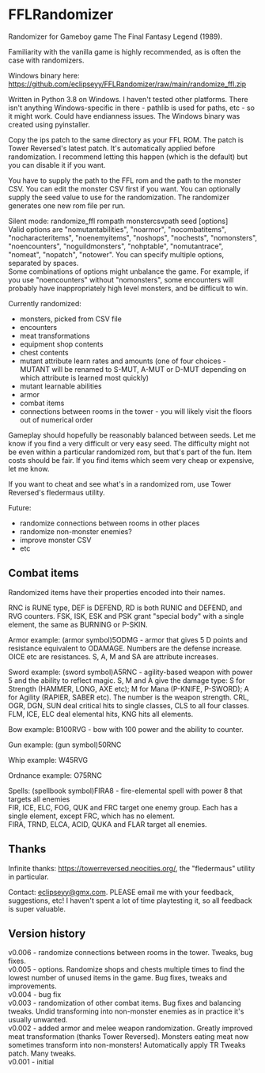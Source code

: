 # FFLRandomizer
Randomizer for Gameboy game The Final Fantasy Legend (1989).

Familiarity with the vanilla game is highly recommended, as is often the case with randomizers.

Windows binary here: https://github.com/eclipseyy/FFLRandomizer/raw/main/randomize_ffl.zip

Written in Python 3.8 on Windows. I haven't tested other platforms. There isn't anything Windows-specific in there - pathlib is used for paths, etc - so it might work. Could have endianness issues. The Windows binary was created using pyinstaller.

Copy the ips patch to the same directory as your FFL ROM. The patch is Tower Reversed's latest patch. It's automatically applied before randomization. I recommend letting this happen (which is the default) but you can disable it if you want.

You have to supply the path to the FFL rom and the path to the monster CSV. You can edit the monster CSV first if you want. You can optionally supply the seed value to use for the randomization. The randomizer generates one new rom file per run.

Silent mode: randomize_ffl rompath monstercsvpath seed \[options\]<br/>
Valid options are "nomutantabilities", "noarmor", "nocombatitems", "nocharacteritems", "noenemyitems", "noshops", "nochests", "nomonsters", "noencounters", "noguildmonsters", "nohptable", "nomutantrace", "nomeat", "nopatch", "notower". You can specify multiple options, separated by spaces.<br/>
Some combinations of options might unbalance the game. For example, if you use "noencounters" without "nomonsters", some encounters will probably have inappropriately high level monsters, and be difficult to win.

Currently randomized:
- monsters, picked from CSV file
- encounters
- meat transformations
- equipment shop contents
- chest contents
- mutant attribute learn rates and amounts (one of four choices - MUTANT will be renamed to S-MUT, A-MUT or D-MUT depending on which attribute is learned most quickly)
- mutant learnable abilities
- armor
- combat items
- connections between rooms in the tower - you will likely visit the floors out of numerical order

Gameplay should hopefully be reasonably balanced between seeds. Let me know if you find a very difficult or very easy seed. The difficulty might not be even within a particular randomized rom, but that's part of the fun. Item costs should be fair. If you find items which seem very cheap or expensive, let me know.

If you want to cheat and see what's in a randomized rom, use Tower Reversed's fledermaus utility.

Future:
- randomize connections between rooms in other places
- randomize non-monster enemies?
- improve monster CSV
- etc

## Combat items

Randomized items have their properties encoded into their names.

RNC is RUNE type, DEF is DEFEND, RD is both RUNIC and DEFEND, and RVG counters. FSK, ISK, ESK and PSK grant "special body" with a single element, the same as BURNING or P-SKIN.

Armor example: (armor symbol)5ODMG - armor that gives 5 D points and resistance equivalent to ODAMAGE.
Numbers are the defense increase. OICE etc are resistances. S, A, M and SA are attribute increases.

Sword example: (sword symbol)A5RNC - agility-based weapon with power 5 and the ability to reflect magic.
S, M and A give the damage type: S for Strength (HAMMER, LONG, AXE etc); M for Mana (P-KNIFE, P-SWORD); A for Agility (RAPIER, SABER etc). The number is the weapon strength. CRL, OGR, DGN, SUN deal critical hits to single classes, CLS to all four classes. FLM, ICE, ELC deal elemental hits, KNG hits all elements.

Bow example: B100RVG - bow with 100 power and the ability to counter.

Gun example: (gun symbol)50RNC

Whip example: W45RVG

Ordnance example: O75RNC

Spells: (spellbook symbol)FIRA8 - fire-elemental spell with power 8 that targets all enemies<br/>
FIR, ICE, ELC, FOG, QUK and FRC target one enemy group. Each has a single element, except FRC, which has no element.<br/>
FIRA, TRND, ELCA, ACID, QUKA and FLAR target all enemies.<br/>

## Thanks

Infinite thanks: https://towerreversed.neocities.org/, the "fledermaus" utility in particular.

Contact: eclipseyy@gmx.com. PLEASE email me with your feedback, suggestions, etc! I haven't spent a lot of time playtesting it, so all feedback is super valuable.

## Version history

v0.006 - randomize connections between rooms in the tower. Tweaks, bug fixes.<br/>
v0.005 - options. Randomize shops and chests multiple times to find the lowest number of unused items in the game. Bug fixes, tweaks and improvements.<br/>
v0.004 - bug fix<br/>
v0.003 - randomization of other combat items. Bug fixes and balancing tweaks. Undid transforming into non-monster enemies as in practice it's usually unwanted.<br/>
v0.002 - added armor and melee weapon randomization. Greatly improved meat transformation (thanks Tower Reversed). Monsters eating meat now sometimes transform into non-monsters! Automatically apply TR Tweaks patch. Many tweaks.<br/>
v0.001 - initial<br/>

